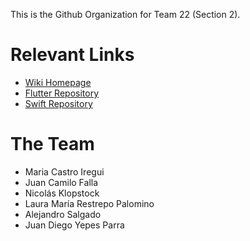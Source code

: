 This is the Github Organization for Team 22 (Section 2).

# Relevant Links
* [Wiki Homepage](https://github.com/ISIS3510-202410-S2-E22/Backend/wiki)
* [Flutter Repository](https://github.com/ISIS3510-202410-S2-E22/FlutterApp)
* [Swift Repository](https://github.com/ISIS3510-202410-S2-E22/SwiftApp)

# The Team 
* Maria Castro Iregui
* Juan Camilo Falla
* Nicolás Klopstock
* Laura María Restrepo Palomino
* Alejandro Salgado
* Juan Diego Yepes Parra
